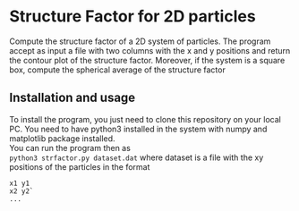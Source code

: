 # Structure Factor for 2D particles 

Compute the structure factor of a 2D system of particles. 
The program accept as input a file with two columns with the x and y positions and return the contour plot of the structure factor.
Moreover, if the system is a square box, compute the spherical average of the structure factor

## Installation and usage

To install the program, you just need to clone this repository on your local PC. You need to have python3 installed in the system with numpy and matplotlib package installed.  
You can run the program then as   
`python3 strfactor.py dataset.dat`
where dataset is a file with the xy positions of the particles in the format   
```
x1 y1  
x2 y2`  
...
```

